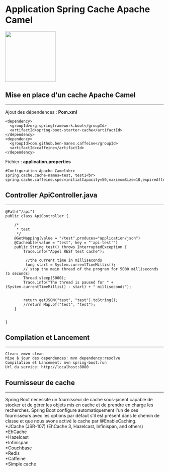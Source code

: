 <h1>Application Spring Cache Apache Camel</h1>
<img src="https://github.com/neogiciel/quarkus-cache-cafeine/assets/123723616/c56eb91d-dfb8-49a1-98b8-0da983bb9476" height=160px>

## Mise en place d'un cache Apache Camel
***
Ajout des dépendences : **Pom.xml**

```
<dependency>
  <groupId>org.springframework.boot</groupId>
  <artifactId>spring-boot-starter-cache</artifactId>
</dependency>
<dependency>
  <groupId>com.github.ben-manes.caffeine</groupId>
  <artifactId>caffeine</artifactId>
</dependency>
```
Fichier : **application.properties**
```
#Configuration Apache Camel<br>
spring.cache.cache-names=test, test1<br>
spring.cache.caffeine.spec=initialCapacity=50,maximumSize=10,expireAfterAccess=300s<br>
```

## Controller ApiController.java
***

```
@Path("/api")
public class ApiController {
 
    /*
     * test
     */
    @GetMapping(value = "/test",produces="application/json") 
    @Cacheable(value = "test", key = "'api-test'")
    public String test() throws InterruptedException {
        Trace.info("Appel REST test cache");
     
         //the current time in milliseconds
         long start = System.currentTimeMillis();
        // stop the main thread of the program for 5000 milliseconds (5 seconds)
        Thread.sleep(5000);
        Trace.info("The thread is paused for " + (System.currentTimeMillis() - start) + " milliseconds");

 
        return getJSON("test", "test").toString();
        //return Map.of("test", "test");
    }

 
}
```

## Compilation et Lancement
***
```
Clean: >mvn clean
Mise à jour des dependences: mvn dependency:resolve
Compilation et Lancement: mvn spring-boot:run
Url du service: http://localhost:8080
```
## Fournisseur de cache
***
Spring Boot nécessite un fournisseur de cache sous-jacent capable de stocker et de gérer les objets mis en cache et de prendre en charge les recherches. Spring Boot configure automatiquement l'un de ces fournisseurs avec les options par défaut s'il est présent dans le chemin de classe et que nous avons activé le cache par @EnableCaching.<br>
    *JCache (JSR-107) (EhCache 3, Hazelcast, Infinispan, and others)<br>
    *EhCache <br>
    *Hazelcast<br>
    *Infinispan<br>
    *Couchbase<br>
    *Redis<br>
    *Caffeine <br>
    *Simple cache<br>


